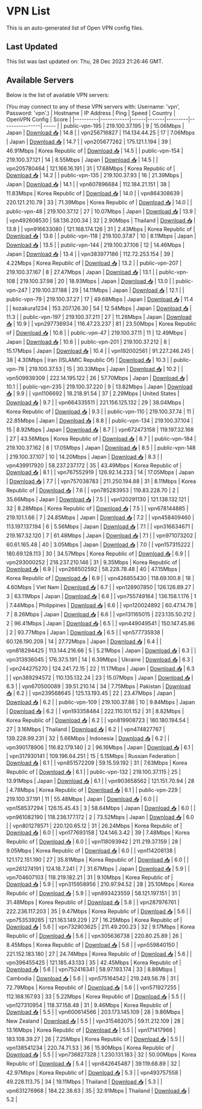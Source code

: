 # VPN List

This is an auto-generated list of Open VPN config files.

## Last Updated

This list was last updated on: Thu, 28 Dec 2023 21:26:46 GMT.

## Available Servers

Below is the list of available VPN servers:

(You may connect to any of these VPN servers with: Username: 'vpn', Password: 'vpn'.)
| Hostname | IP Address | Ping | Speed | Country | OpenVPN Config | Score |
|----------|------------|------|-------|---------|----------------| ----- |
| public-vpn-195 | 219.100.37.195 | 9 | 15.06Mbps | Japan | [Download 📥](./configs/server_0_JP.ovpn) | 14.8 |
| vpn256716827 | 114.134.44.25 | 17 | 7.06Mbps | Japan | [Download 📥](./configs/server_1_JP.ovpn) | 14.7 |
| vpn205677262 | 175.121.1.194 | 39 | 46.91Mbps | Korea Republic of | [Download 📥](./configs/server_2_KR.ovpn) | 14.5 |
| public-vpn-154 | 219.100.37.121 | 14 | 8.55Mbps | Japan | [Download 📥](./configs/server_3_JP.ovpn) | 14.5 |
| vpn205780464 | 121.166.16.191 | 31 | 17.68Mbps | Korea Republic of | [Download 📥](./configs/server_4_KR.ovpn) | 14.2 |
| public-vpn-135 | 219.100.37.93 | 16 | 21.39Mbps | Japan | [Download 📥](./configs/server_5_JP.ovpn) | 14.1 |
| vpn607896684 | 112.184.21.151 | 38 | 11.83Mbps | Korea Republic of | [Download 📥](./configs/server_6_KR.ovpn) | 14.0 |
| vpn864308639 | 220.121.210.79 | 33 | 71.39Mbps | Korea Republic of | [Download 📥](./configs/server_7_KR.ovpn) | 14.0 |
| public-vpn-48 | 219.100.37.12 | 27 | 10.07Mbps | Japan | [Download 📥](./configs/server_8_JP.ovpn) | 13.9 |
| vpn492608530 | 58.136.200.34 | 32 | 2.90Mbps | Thailand | [Download 📥](./configs/server_9_TH.ovpn) | 13.8 |
| vpn916633080 | 121.168.174.126 | 31 | 2.43Mbps | Korea Republic of | [Download 📥](./configs/server_10_KR.ovpn) | 13.6 |
| public-vpn-118 | 219.100.37.87 | 10 | 8.11Mbps | Japan | [Download 📥](./configs/server_11_JP.ovpn) | 13.5 |
| public-vpn-144 | 219.100.37.106 | 12 | 14.46Mbps | Japan | [Download 📥](./configs/server_12_JP.ovpn) | 13.4 |
| vpn383977186 | 112.72.253.154 | 39 | 4.22Mbps | Korea Republic of | [Download 📥](./configs/server_13_KR.ovpn) | 13.2 |
| public-vpn-207 | 219.100.37.167 | 8 | 27.47Mbps | Japan | [Download 📥](./configs/server_14_JP.ovpn) | 13.1 |
| public-vpn-108 | 219.100.37.98 | 20 | 18.93Mbps | Japan | [Download 📥](./configs/server_15_JP.ovpn) | 13.0 |
| public-vpn-247 | 219.100.37.188 | 29 | 14.11Mbps | Japan | [Download 📥](./configs/server_16_JP.ovpn) | 12.1 |
| public-vpn-79 | 219.100.37.27 | 17 | 49.68Mbps | Japan | [Download 📥](./configs/server_17_JP.ovpn) | 11.4 |
| kozakura1234 | 153.207.126.30 | 54 | 12.54Mbps | Japan | [Download 📥](./configs/server_18_JP.ovpn) | 11.3 |
| public-vpn-197 | 219.100.37.211 | 27 | 11.28Mbps | Japan | [Download 📥](./configs/server_19_JP.ovpn) | 10.9 |
| vpn297736934 | 116.47.23.237 | 81 | 23.50Mbps | Korea Republic of | [Download 📥](./configs/server_20_KR.ovpn) | 10.6 |
| public-vpn-47 | 219.100.37.11 | 11 | 12.49Mbps | Japan | [Download 📥](./configs/server_21_JP.ovpn) | 10.6 |
| public-vpn-201 | 219.100.37.212 | 8 | 15.17Mbps | Japan | [Download 📥](./configs/server_22_JP.ovpn) | 10.4 |
| vpn192002561 | 91.227.246.245 | 38 | 4.30Mbps | Iran (ISLAMIC Republic Of) | [Download 📥](./configs/server_23_IR.ovpn) | 10.3 |
| public-vpn-78 | 219.100.37.53 | 15 | 30.33Mbps | Japan | [Download 📥](./configs/server_24_JP.ovpn) | 10.2 |
| vpn509939309 | 222.14.195.122 | 26 | 57.70Mbps | Japan | [Download 📥](./configs/server_25_JP.ovpn) | 10.1 |
| public-vpn-235 | 219.100.37.220 | 9 | 13.82Mbps | Japan | [Download 📥](./configs/server_26_JP.ovpn) | 9.9 |
| vpn1106692 | 18.218.91.54 | 37 | 2.29Mbps | United States | [Download 📥](./configs/server_27_US.ovpn) | 9.7 |
| vpn664335511 | 221.156.125.132 | 29 | 38.04Mbps | Korea Republic of | [Download 📥](./configs/server_28_KR.ovpn) | 9.3 |
| public-vpn-110 | 219.100.37.74 | 11 | 22.85Mbps | Japan | [Download 📥](./configs/server_29_JP.ovpn) | 8.8 |
| public-vpn-134 | 219.100.37.104 | 15 | 8.92Mbps | Japan | [Download 📥](./configs/server_30_JP.ovpn) | 8.7 |
| vpn672473158 | 119.197.32.168 | 27 | 43.56Mbps | Korea Republic of | [Download 📥](./configs/server_31_KR.ovpn) | 8.7 |
| public-vpn-184 | 219.100.37.162 | 8 | 17.05Mbps | Japan | [Download 📥](./configs/server_32_JP.ovpn) | 8.5 |
| public-vpn-148 | 219.100.37.107 | 10 | 14.20Mbps | Japan | [Download 📥](./configs/server_33_JP.ovpn) | 8.3 |
| vpn439917920 | 58.237.237.172 | 35 | 43.49Mbps | Korea Republic of | [Download 📥](./configs/server_34_KR.ovpn) | 8.1 |
| vpn767552919 | 126.92.14.233 | 14 | 17.05Mbps | Japan | [Download 📥](./configs/server_35_JP.ovpn) | 7.7 |
| vpn757038783 | 211.250.194.88 | 31 | 8.11Mbps | Korea Republic of | [Download 📥](./configs/server_36_KR.ovpn) | 7.6 |
| vpn785283953 | 119.83.228.70 | 2 | 35.66Mbps | Japan | [Download 📥](./configs/server_37_JP.ovpn) | 7.5 |
| vpn120291130 | 121.138.132.121 | 32 | 8.28Mbps | Korea Republic of | [Download 📥](./configs/server_38_KR.ovpn) | 7.5 |
| vpn678144885 | 219.101.1.66 | 7 | 24.85Mbps | Japan | [Download 📥](./configs/server_39_JP.ovpn) | 7.2 |
| vpn458409460 | 113.197.137.194 | 6 | 5.56Mbps | Japan | [Download 📥](./configs/server_40_JP.ovpn) | 7.1 |
| vpn316634671 | 219.167.32.120 | 7 | 61.48Mbps | Japan | [Download 📥](./configs/server_41_JP.ovpn) | 7.1 |
| vpn971073202 | 60.61.165.48 | 40 | 3.05Mbps | Japan | [Download 📥](./configs/server_42_JP.ovpn) | 7.0 |
| vpn157315222 | 180.69.128.113 | 30 | 34.57Mbps | Korea Republic of | [Download 📥](./configs/server_43_KR.ovpn) | 6.9 |
| vpn293000252 | 218.237.210.146 | 31 | 9.35Mbps | Korea Republic of | [Download 📥](./configs/server_44_KR.ovpn) | 6.9 |
| vpn266502592 | 58.228.78.48 | 40 | 47.15Mbps | Korea Republic of | [Download 📥](./configs/server_45_KR.ovpn) | 6.9 |
| vpn426855430 | 118.69.100.8 | 18 | 4.60Mbps | Viet Nam | [Download 📥](./configs/server_46_VN.ovpn) | 6.7 |
| vpn128907850 | 126.126.89.27 | 3 | 63.11Mbps | Japan | [Download 📥](./configs/server_47_JP.ovpn) | 6.6 |
| vpn755749164 | 136.158.1.176 | 1 | 7.44Mbps | Philippines | [Download 📥](./configs/server_48_PH.ovpn) | 6.6 |
| vpn120024892 | 60.47.14.78 | 7 | 8.26Mbps | Japan | [Download 📥](./configs/server_49_JP.ovpn) | 6.6 |
| vpn131165015 | 223.135.50.212 | 2 | 96.41Mbps | Japan | [Download 📥](./configs/server_50_JP.ovpn) | 6.5 |
| vpn449049541 | 150.147.45.86 | 2 | 93.77Mbps | Japan | [Download 📥](./configs/server_51_JP.ovpn) | 6.5 |
| vpn577735938 | 60.126.190.208 | 14 | 27.72Mbps | Japan | [Download 📥](./configs/server_52_JP.ovpn) | 6.4 |
| vpn818294425 | 113.144.216.66 | 5 | 5.21Mbps | Japan | [Download 📥](./configs/server_53_JP.ovpn) | 6.3 |
| vpn313936045 | 176.37.5.191 | 14 | 6.39Mbps | Ukraine | [Download 📥](./configs/server_54_UA.ovpn) | 6.3 |
| vpn244275270 | 124.241.72.15 | 22 | 11.17Mbps | Japan | [Download 📥](./configs/server_55_JP.ovpn) | 6.3 |
| vpn389294572 | 110.135.132.24 | 23 | 15.07Mbps | Japan | [Download 📥](./configs/server_56_JP.ovpn) | 6.3 |
| vpn670500089 | 39.51.210.14 | 34 | 7.75Mbps | Pakistan | [Download 📥](./configs/server_57_PK.ovpn) | 6.2 |
| vpn239568645 | 125.13.193.45 | 22 | 23.47Mbps | Japan | [Download 📥](./configs/server_58_JP.ovpn) | 6.2 |
| public-vpn-109 | 219.100.37.86 | 10 | 9.84Mbps | Japan | [Download 📥](./configs/server_59_JP.ovpn) | 6.2 |
| vpn193358484 | 222.110.101.152 | 31 | 8.82Mbps | Korea Republic of | [Download 📥](./configs/server_60_KR.ovpn) | 6.2 |
| vpn819908723 | 180.180.194.54 | 27 | 3.16Mbps | Thailand | [Download 📥](./configs/server_61_TH.ovpn) | 6.2 |
| vpn474827767 | 139.228.99.231 | 32 | 5.66Mbps | Indonesia | [Download 📥](./configs/server_62_ID.ovpn) | 6.2 |
| vpn390178906 | 116.82.179.140 | 2 | 96.16Mbps | Japan | [Download 📥](./configs/server_63_JP.ovpn) | 6.1 |
| vpn317930141 | 109.196.64.251 | 15 | 5.15Mbps | Russian Federation | [Download 📥](./configs/server_64_RU.ovpn) | 6.1 |
| vpn851572209 | 59.15.59.192 | 31 | 7.63Mbps | Korea Republic of | [Download 📥](./configs/server_65_KR.ovpn) | 6.1 |
| public-vpn-132 | 219.100.37.115 | 25 | 13.91Mbps | Japan | [Download 📥](./configs/server_66_JP.ovpn) | 6.1 |
| vpn903658562 | 121.151.70.94 | 28 | 4.78Mbps | Korea Republic of | [Download 📥](./configs/server_67_KR.ovpn) | 6.1 |
| public-vpn-229 | 219.100.37.191 | 11 | 55.48Mbps | Japan | [Download 📥](./configs/server_68_JP.ovpn) | 6.0 |
| vpn158537294 | 126.15.45.43 | 3 | 58.64Mbps | Japan | [Download 📥](./configs/server_69_JP.ovpn) | 6.0 |
| vpn961082190 | 118.236.177.172 | 2 | 73.52Mbps | Japan | [Download 📥](./configs/server_70_JP.ovpn) | 6.0 |
| vpn801278571 | 220.120.65.12 | 31 | 26.24Mbps | Korea Republic of | [Download 📥](./configs/server_71_KR.ovpn) | 6.0 |
| vpn177693158 | 124.146.3.42 | 39 | 7.48Mbps | Korea Republic of | [Download 📥](./configs/server_72_KR.ovpn) | 6.0 |
| vpn118093942 | 211.219.37.159 | 28 | 9.05Mbps | Korea Republic of | [Download 📥](./configs/server_73_KR.ovpn) | 6.0 |
| vpn114208138 | 121.172.151.190 | 27 | 35.81Mbps | Korea Republic of | [Download 📥](./configs/server_74_KR.ovpn) | 6.0 |
| vpn261274191 | 124.18.7.241 | 7 | 31.67Mbps | Japan | [Download 📥](./configs/server_75_JP.ovpn) | 5.9 |
| vpn704607103 | 118.219.182.21 | 31 | 9.10Mbps | Korea Republic of | [Download 📥](./configs/server_76_KR.ovpn) | 5.9 |
| vpn315958956 | 210.97.94.52 | 28 | 25.10Mbps | Korea Republic of | [Download 📥](./configs/server_77_KR.ovpn) | 5.9 |
| vpn893423559 | 58.121.197.151 | 31 | 31.48Mbps | Korea Republic of | [Download 📥](./configs/server_78_KR.ovpn) | 5.8 |
| vpn287976761 | 222.236.117.203 | 35 | 9.47Mbps | Korea Republic of | [Download 📥](./configs/server_79_KR.ovpn) | 5.6 |
| vpn753539285 | 121.163.149.229 | 27 | 16.25Mbps | Korea Republic of | [Download 📥](./configs/server_80_KR.ovpn) | 5.6 |
| vpn732903625 | 211.49.200.23 | 32 | 9.17Mbps | Korea Republic of | [Download 📥](./configs/server_81_KR.ovpn) | 5.6 |
| vpn305636738 | 220.80.25.89 | 26 | 8.45Mbps | Korea Republic of | [Download 📥](./configs/server_82_KR.ovpn) | 5.6 |
| vpn559840150 | 221.152.183.180 | 27 | 24.74Mbps | Korea Republic of | [Download 📥](./configs/server_83_KR.ovpn) | 5.6 |
| vpn396455425 | 121.185.43.133 | 35 | 42.45Mbps | Korea Republic of | [Download 📥](./configs/server_84_KR.ovpn) | 5.6 |
| vpn752416341 | 58.97.193.174 | 33 | 8.86Mbps | Cambodia | [Download 📥](./configs/server_85_KH.ovpn) | 5.6 |
| vpn575164542 | 219.249.56.78 | 31 | 72.79Mbps | Korea Republic of | [Download 📥](./configs/server_86_KR.ovpn) | 5.6 |
| vpn571927255 | 112.168.167.93 | 33 | 5.22Mbps | Korea Republic of | [Download 📥](./configs/server_87_KR.ovpn) | 5.5 |
| vpn127310954 | 118.37.158.48 | 31 | 9.46Mbps | Korea Republic of | [Download 📥](./configs/server_88_KR.ovpn) | 5.5 |
| vpn600614566 | 203.173.145.109 | 28 | 9.86Mbps | New Zealand | [Download 📥](./configs/server_89_NZ.ovpn) | 5.5 |
| vpn315462075 | 59.11.212.109 | 28 | 13.16Mbps | Korea Republic of | [Download 📥](./configs/server_90_KR.ovpn) | 5.5 |
| vpn171417966 | 183.108.39.27 | 26 | 7.25Mbps | Korea Republic of | [Download 📥](./configs/server_91_KR.ovpn) | 5.5 |
| vpn138541234 | 220.74.71.53 | 36 | 15.90Mbps | Korea Republic of | [Download 📥](./configs/server_92_KR.ovpn) | 5.5 |
| vpn736827328 | 1.230.131.183 | 32 | 50.00Mbps | Korea Republic of | [Download 📥](./configs/server_93_KR.ovpn) | 5.4 |
| vpn842645487 | 39.119.68.89 | 32 | 42.97Mbps | Korea Republic of | [Download 📥](./configs/server_94_KR.ovpn) | 5.3 |
| vpn493757558 | 49.228.113.75 | 34 | 19.11Mbps | Thailand | [Download 📥](./configs/server_95_TH.ovpn) | 5.3 |
| vpn631276968 | 184.22.38.63 | 35 | 32.91Mbps | Thailand | [Download 📥](./configs/server_96_TH.ovpn) | 5.2 |
